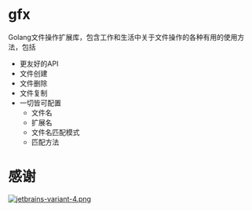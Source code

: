 # gfx

Golang文件操作扩展库，包含工作和生活中关于文件操作的各种有用的使用方法，包括

- 更友好的API
- 文件创建
- 文件删除
- 文件复制
- 一切皆可配置
    - 文件名
    - 扩展名
    - 文件名匹配模式
    - 匹配方法

# 感谢

[![jetbrains-variant-4.png](https://i.loli.net/2019/10/17/Y9QFyz5fCDcLGR8.png)](https://www.jetbrains.com/?from=storezhang/gox)
